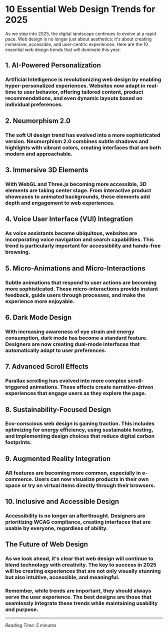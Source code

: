 # 10 Essential Web Design Trends for 2025

As we step into 2025, the digital landscape continues to evolve at a rapid pace. Web design is no longer just about aesthetics; it's about creating immersive, accessible, and user-centric experiences. Here are the 10 essential web design trends that will dominate this year:

## 1. AI-Powered Personalization
### Artificial Intelligence is revolutionizing web design by enabling hyper-personalized experiences. Websites now adapt in real-time to user behavior, offering tailored content, product recommendations, and even dynamic layouts based on individual preferences.

## 2. Neumorphism 2.0
### The soft UI design trend has evolved into a more sophisticated version. Neumorphism 2.0 combines subtle shadows and highlights with vibrant colors, creating interfaces that are both modern and approachable.

## 3. Immersive 3D Elements
### With WebGL and Three.js becoming more accessible, 3D elements are taking center stage. From interactive product showcases to animated backgrounds, these elements add depth and engagement to web experiences.

## 4. Voice User Interface (VUI) Integration
### As voice assistants become ubiquitous, websites are incorporating voice navigation and search capabilities. This trend is particularly important for accessibility and hands-free browsing.

## 5. Micro-Animations and Micro-Interactions
### Subtle animations that respond to user actions are becoming more sophisticated. These micro-interactions provide instant feedback, guide users through processes, and make the experience more enjoyable.

## 6. Dark Mode Design
### With increasing awareness of eye strain and energy consumption, dark mode has become a standard feature. Designers are now creating dual-mode interfaces that automatically adapt to user preferences.

## 7. Advanced Scroll Effects
### Parallax scrolling has evolved into more complex scroll-triggered animations. These effects create narrative-driven experiences that engage users as they explore the page.

## 8. Sustainability-Focused Design
### Eco-conscious web design is gaining traction. This includes optimizing for energy efficiency, using sustainable hosting, and implementing design choices that reduce digital carbon footprints.

## 9. Augmented Reality Integration
### AR features are becoming more common, especially in e-commerce. Users can now visualize products in their own space or try on virtual items directly through their browsers.

## 10. Inclusive and Accessible Design
### Accessibility is no longer an afterthought. Designers are prioritizing WCAG compliance, creating interfaces that are usable by everyone, regardless of ability.

## The Future of Web Design

### As we look ahead, it's clear that web design will continue to blend technology with creativity. The key to success in 2025 will be creating experiences that are not only visually stunning but also intuitive, accessible, and meaningful.

### Remember, while trends are important, they should always serve the user experience. The best designs are those that seamlessly integrate these trends while maintaining usability and purpose.

---

*Reading Time: 5 minutes* 